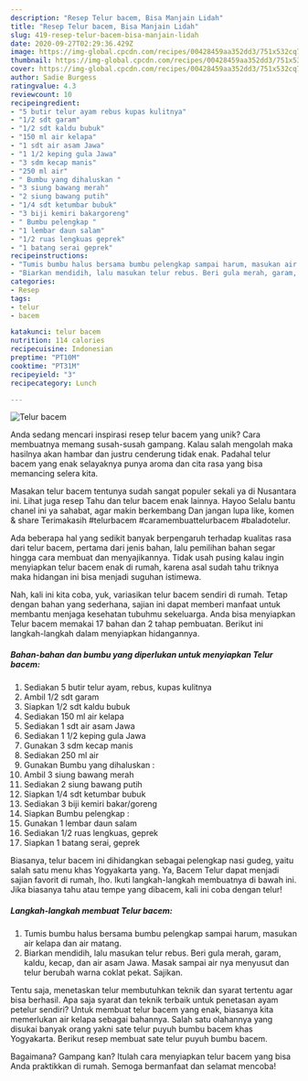 ```yaml
---
description: "Resep Telur bacem, Bisa Manjain Lidah"
title: "Resep Telur bacem, Bisa Manjain Lidah"
slug: 419-resep-telur-bacem-bisa-manjain-lidah
date: 2020-09-27T02:29:36.429Z
image: https://img-global.cpcdn.com/recipes/00428459aa352dd3/751x532cq70/telur-bacem-foto-resep-utama.jpg
thumbnail: https://img-global.cpcdn.com/recipes/00428459aa352dd3/751x532cq70/telur-bacem-foto-resep-utama.jpg
cover: https://img-global.cpcdn.com/recipes/00428459aa352dd3/751x532cq70/telur-bacem-foto-resep-utama.jpg
author: Sadie Burgess
ratingvalue: 4.3
reviewcount: 10
recipeingredient:
- "5 butir telur ayam rebus kupas kulitnya"
- "1/2 sdt garam"
- "1/2 sdt kaldu bubuk"
- "150 ml air kelapa"
- "1 sdt air asam Jawa"
- "1 1/2 keping gula Jawa"
- "3 sdm kecap manis"
- "250 ml air"
- " Bumbu yang dihaluskan "
- "3 siung bawang merah"
- "2 siung bawang putih"
- "1/4 sdt ketumbar bubuk"
- "3 biji kemiri bakargoreng"
- " Bumbu pelengkap "
- "1 lembar daun salam"
- "1/2 ruas lengkuas geprek"
- "1 batang serai geprek"
recipeinstructions:
- "Tumis bumbu halus bersama bumbu pelengkap sampai harum, masukan air kelapa dan air matang."
- "Biarkan mendidih, lalu masukan telur rebus. Beri gula merah, garam, kaldu, kecap, dan air asam Jawa. Masak sampai air nya menyusut dan telur berubah warna coklat pekat. Sajikan."
categories:
- Resep
tags:
- telur
- bacem

katakunci: telur bacem 
nutrition: 114 calories
recipecuisine: Indonesian
preptime: "PT10M"
cooktime: "PT31M"
recipeyield: "3"
recipecategory: Lunch

---
```



![Telur bacem](https://img-global.cpcdn.com/recipes/00428459aa352dd3/751x532cq70/telur-bacem-foto-resep-utama.jpg)

Anda sedang mencari inspirasi resep telur bacem yang unik? Cara membuatnya memang susah-susah gampang. Kalau salah mengolah maka hasilnya akan hambar dan justru cenderung tidak enak. Padahal telur bacem yang enak selayaknya punya aroma dan cita rasa yang bisa memancing selera kita.

Masakan telur bacem tentunya sudah sangat populer sekali ya di Nusantara ini. Lihat juga resep Tahu dan telur bacem enak lainnya. Hayoo Selalu bantu chanel ini ya sahabat, agar makin berkembang Dan jangan lupa like, komen &amp; share Terimakasih #telurbacem #caramembuattelurbacem #baladotelur.

Ada beberapa hal yang sedikit banyak berpengaruh terhadap kualitas rasa dari telur bacem, pertama dari jenis bahan, lalu pemilihan bahan segar hingga cara membuat dan menyajikannya. Tidak usah pusing kalau ingin menyiapkan telur bacem enak di rumah, karena asal sudah tahu triknya maka hidangan ini bisa menjadi suguhan istimewa.


Nah, kali ini kita coba, yuk, variasikan telur bacem sendiri di rumah. Tetap dengan bahan yang sederhana, sajian ini dapat memberi manfaat untuk membantu menjaga kesehatan tubuhmu sekeluarga. Anda bisa menyiapkan Telur bacem memakai 17 bahan dan 2 tahap pembuatan. Berikut ini langkah-langkah dalam menyiapkan hidangannya.

<!--inarticleads1-->

##### Bahan-bahan dan bumbu yang diperlukan untuk menyiapkan Telur bacem:

1. Sediakan 5 butir telur ayam, rebus, kupas kulitnya
1. Ambil 1/2 sdt garam
1. Siapkan 1/2 sdt kaldu bubuk
1. Sediakan 150 ml air kelapa
1. Sediakan 1 sdt air asam Jawa
1. Sediakan 1 1/2 keping gula Jawa
1. Gunakan 3 sdm kecap manis
1. Sediakan 250 ml air
1. Gunakan  Bumbu yang dihaluskan :
1. Ambil 3 siung bawang merah
1. Sediakan 2 siung bawang putih
1. Siapkan 1/4 sdt ketumbar bubuk
1. Sediakan 3 biji kemiri bakar/goreng
1. Siapkan  Bumbu pelengkap :
1. Gunakan 1 lembar daun salam
1. Sediakan 1/2 ruas lengkuas, geprek
1. Siapkan 1 batang serai, geprek


Biasanya, telur bacem ini dihidangkan sebagai pelengkap nasi gudeg, yaitu salah satu menu khas Yogyakarta yang. Ya, Bacem Telur dapat menjadi sajian favorit di rumah, lho. Ikuti langkah-langkah membuatnya di bawah ini. Jika biasanya tahu atau tempe yang dibacem, kali ini coba dengan telur! 

<!--inarticleads2-->

##### Langkah-langkah membuat Telur bacem:

1. Tumis bumbu halus bersama bumbu pelengkap sampai harum, masukan air kelapa dan air matang.
1. Biarkan mendidih, lalu masukan telur rebus. Beri gula merah, garam, kaldu, kecap, dan air asam Jawa. Masak sampai air nya menyusut dan telur berubah warna coklat pekat. Sajikan.


Tentu saja, menetaskan telur membutuhkan teknik dan syarat tertentu agar bisa berhasil. Apa saja syarat dan teknik terbaik untuk penetasan ayam petelur sendiri? Untuk membuat telur bacem yang enak, biasanya kita memerlukan air kelapa sebagai bahannya. Salah satu olahannya yang disukai banyak orang yakni sate telur puyuh bumbu bacem khas Yogyakarta. Berikut resep membuat sate telur puyuh bumbu bacem. 

Bagaimana? Gampang kan? Itulah cara menyiapkan telur bacem yang bisa Anda praktikkan di rumah. Semoga bermanfaat dan selamat mencoba!
